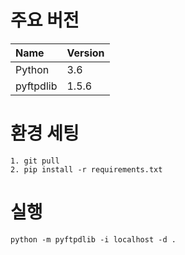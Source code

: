 # 주요 버전

|Name|Version|
|:---|---|
|Python|3.6|
|pyftpdlib|1.5.6|

# 환경 세팅

```
1. git pull
2. pip install -r requirements.txt
```

# 실행

```
python -m pyftpdlib -i localhost -d .
```
